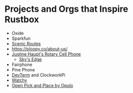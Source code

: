 # Projects and Orgs that Inspire Rustbox

* Oxide
* Sparkfun
* [Scenic Routes](https://www.scenicroutessf.com/)
* https://ploopy.co/about-us/
* [Justine Haupt's Rotary Cell Phone](https://justine-haupt.com/rotarycellphone/)
  * [Sky's Edge](https://www.skysedge.com/philosophy/index.html)
* Fairphone
* Pine Phone
* [DevTerm](https://www.clockworkpi.com/devterm) and ClockworkPi
* [Watchy](https://watchy.sqfmi.com/)
* [Open Pick and Place by Opulo](https://www.youtube.com/@stephen_hawes)